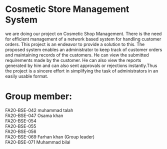 # Cosmetic Store Management System
we are doing our project on Cosmetic Shop Management. There is the need for efficient management of a network based system for handling customer orders.
This project is an endeavor to provide a solution to this. The proposed system enables an administrator to keep track of customer orders and maintaining records of the customers. He can view the submitted requirements made by the customer. He can also view the reports generated by him and can also sent approvals or rejections instantly.Thus the project is a sincere effort in simplifying the task of administrators in an easily usable format.

# Group member:
FA20-BSE-042 muhammad talah<br>
FA20-BSE-047 Osama khan<br>
FA20-BSE-054 <br>
FA20-BSE-055 <br>
FA20-BSE-056 <br>
FA20-BSE-069 Farhan khan (Group leader)<br>
FA20-BSE-071 Muhammad bilal<br>
